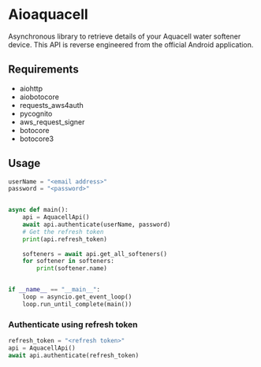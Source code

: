# Aioaquacell

Asynchronous library to retrieve details of your Aquacell water softener device.
This API is reverse engineered from the official Android application.

## Requirements

- aiohttp
- aiobotocore
- requests_aws4auth
- pycognito
- aws_request_signer
- botocore
- botocore3

## Usage

```python
userName = "<email address>"
password = "<password>"


async def main():
    api = AquacellApi()
    await api.authenticate(userName, password)
    # Get the refresh token
    print(api.refresh_token)
    
    softeners = await api.get_all_softeners()
    for softener in softeners:
        print(softener.name)


if __name__ == "__main__":
    loop = asyncio.get_event_loop()
    loop.run_until_complete(main())
```
### Authenticate using refresh token
```python
refresh_token = "<refresh token>"
api = AquacellApi()
await api.authenticate(refresh_token)
```
